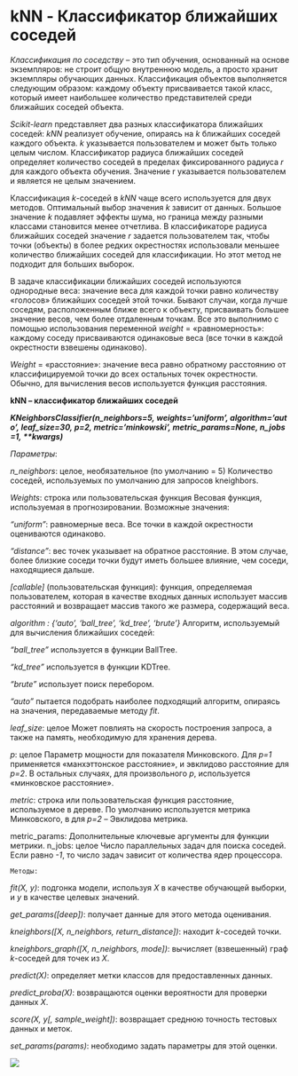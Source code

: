 **kNN - Классификатор ближайших соседей**
=======================================

*Классификация по соседству* – это тип обучения, основанный на основе экземпляров: не строит общую внутреннюю модель, а просто хранит экземпляры обучающих данных. Классификация объектов выполняется следующим образом: каждому объекту присваивается такой класс, который имеет наибольшее количество представителей среди ближайших соседей объекта. 

*Scikit-learn* представляет два разных классификатора ближайших соседей: *kNN* реализует обучение, опираясь на *k* ближайших соседей каждого объекта. *k* указывается пользователем и может быть только целым числом. Классификатор радиуса ближайших соседей определяет количество соседей в пределах фиксированного радиуса *r* для каждого объекта обучения. Значение r указывается пользователем и является не целым значением.

Классификация *k*-соседей в *kNN* чаще всего используется для двух методов. Оптимальный выбор значения *k* зависит от данных. Большое значение *k* подавляет эффекты шума, но граница между разными классами становится менее отчетлива. В классификаторе радиуса ближайших соседей значение *r* задается пользователем так, чтобы точки (объекты) в более редких окрестностях использовали меньшее количество ближайших соседей для классификации. Но этот метод не подходит для больших выборок. 

В задаче классификации ближайших соседей используются однородные веса: значение веса для каждой точки равно количеству «голосов» ближайших соседей этой точки. Бывают случаи, когда лучше соседям, расположенным ближе всего к объекту, присваивать большее значение весов, чем более отдаленным точкам. Все это выполнимо с помощью использования переменной *weight* = «равномерность»: каждому соседу присваиваются одинаковые веса (все точки в каждой окрестности взвешены одинаково).

*Weight* = «расстояние»: значение веса равно обратному расстоянию от классифицируемой точки до всех остальных точек окрестности. Обычно, для вычисления весов используется функция расстояния.

**kNN – классификатор ближайших соседей**

**_KNeighborsClassifier(n_neighbors=5, weights=’uniform’, algorithm=’auto’, leaf_size=30, p=2, metric=’minkowski’, metric_params=None, n_jobs=1, **kwargs)_**

*Параметры*:

*n_neighbors*: целое, необязательное (по умолчанию = 5)
	Количество соседей, используемых по умолчанию для запросов kneighbors.

*Weights*: строка или пользовательская функция
	Весовая функция, используемая в прогнозировании. Возможные значения:

*“uniform”*: равномерные веса. Все точки в каждой окрестности оцениваются одинаково.

*“distance”*: вес точек указывает на обратное расстояние. В этом случае, более близкие соседи точки будут иметь большее влияние, чем соседи, находящиеся дальше.

*[callable]* (пользовательская функция): функция, определяемая пользователем, которая в качестве входных данных использует массив расстояний и возвращает массив такого же размера, содержащий веса.

*algorithm : {‘auto’, ‘ball_tree’, ‘kd_tree’, ‘brute’}*
Алгоритм, используемый для вычисления ближайших соседей:

*“ball_tree”* используется в функции BallTree.

*“kd_tree”* используется в функции KDTree.

*“brute”* использует поиск перебором.

*“auto”* пытается подобрать наиболее подходящий алгоритм, опираясь на значения, передаваемые методу *fit*.

*leaf_size*: целое
	Может повлиять на скорость построения запроса, а также на память, необходимую для хранения дерева.
	
*p*: целое
	Параметр мощности для показателя Минковского. Для *р=1* применяется «манхэттонское расстояние», и эвклидово расстояние для *р=2*. В остальных случаях, для произвольного *р*, используется «минковское расстояние».
	
*metric*: строка или пользовательская функция
	расстояние, используемое в дереве. По умолчанию используется метрика Минковского, в для *р=2* – Эвклидова метрика.
	
metric_params: 
	Дополнительные ключевые аргументы для функции метрики.
n_jobs: целое
	Число параллельных задач для поиска соседей. Если равно *-1*, то число задач зависит от количества ядер процессора.
	
	Методы:
*fit(X, y)*: подгонка модели, используя *Х* в качестве обучающей выборки, и *у* в качестве целевых значений.

*get_params([deep])*: получает данные для этого метода оценивания.

*kneighbors([X, n_neighbors, return_distance])*:  находит *k*-соседей точки.

*kneighbors_graph([X, n_neighbors, mode])*: вычисляет (взвешенный) граф *k*-соседей для точек из *Х*.

*predict(X)*: определяет метки классов для предоставленных данных.

*predict_proba(X)*: возвращаются оценки вероятности для проверки данных *Х*.

*score(X, y[, sample_weight])*: возвращает среднюю точность тестовых данных и меток.

*set_params(params)*: необходимо задать параметры для этой оценки.

![](https://raw.githubusercontent.com/Kursaitova/KNN/master/PIC.png)
